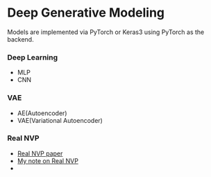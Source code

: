 # Deep Generative Modeling

Models are implemented via PyTorch or Keras3 using PyTorch as the backend.

### Deep Learning
* MLP 
* CNN

### VAE
* AE(Autoencoder)
* VAE(Variational Autoencoder)

### Real NVP
* [Real NVP paper](https://arxiv.org/pdf/1605.08803)
* [My note on Real NVP](Real_NVP/real_nvp.pdf)
* 
  


